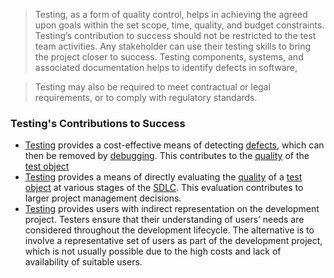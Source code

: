 > Testing, as a form of quality control, helps in achieving the agreed upon goals within the set scope, time, quality, and budget constraints. Testing’s contribution to success should not be restricted to the test team activities. Any stakeholder can use their testing skills to bring the project closer to success. Testing components, systems, and associated documentation helps to identify defects in software,


> Testing may also be required to meet contractual or legal requirements, or to comply with regulatory standards.
### Testing's Contributions to Success

- [Testing](Testing.md) provides a cost-effective means of detecting [defects](Defect.md), which can then be removed by [debugging](Debugging.md). This contributes to the [quality](Quality.md) of the [test object](Test%20object.md)
- [Testing](Testing.md) provides a means of directly evaluating the [quality](Quality.md) of a [test object](Test%20object.md) at various stages of the [SDLC](Software%20Development%20Lifecycle.md). This evaluation contributes to larger project management decisions.
- [Testing](Testing.md) provides users with indirect representation on the development project.  Testers ensure that their understanding of users’ needs are considered throughout the development lifecycle. The alternative is to involve a representative set of users as part of the development project, which is not usually possible due to the high costs and lack of availability of suitable users.